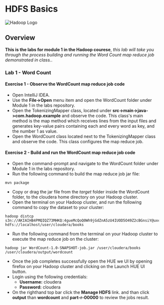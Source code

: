 # HDFS Basics

![Hadoop Logo](http://www.datameer.com/images/technology/hadoop-pic1.png)

## Overview

**This is the labs for module 1 in the Hadoop courese**,  *this lab will take you through the process building and running the Word Count map reduce job demonstrated in class.*.

### Lab 1 - Word Count

#### Exercise 1 - Observe the WordCount map reduce job code  

- Open IntelliJ IDEA.
- Use the **File->Open** menu item and open the WordCount folder under Module 1 in the labs repository.	
- Open the TokenizingMapper class, located under **src->main->java->com.hadoop.example** and observe the code. This class's main method is the map method which receives lines from the input files and generates key-value pairs containing each and every word as key, and the number 1 as value.
- Open the WordCount class located next to the TokenizingMapper class and observe the code. This class configures the map reduce job.

#### Exercise 2 - Build and run the WordCount map reduce job code

- Open the command-prompt and navigate to the WordCount folder under Module 1 in the labs repository.
- Run the following command to build the map reduce job jar file:

```
mvn package
```

- Copy or drag the jar file from the *target* folder inside the WordCount folder, to the cloudera home directory on your Hadoop cluster.
- Open the terminal on your Hadoop cluster, and run the following command to copy the dataset to your cluster:

```
hadoop distcp s3n://AKIAIHB4PMQIQZ73MHKQ:4gueMcQoQ0Wh9jGdZnA5zU4IUOD5O49Z2cBGnsiY@uxcpshadoop/books/* hdfs://localhost/user/cloudera/books
```
- Run the following command from the terminal on your Hadoop cluster to execute the map reduce job on the cluster:

```
hadoop jar WordCount-1.0-SNAPSHOT-job.jar /user/cloudera/books /user/cloudera/output/wordcount
```
- Once the job completes successfully open the HUE we UI by opening firefox on your Hadoop cluster and clicking on the Launch HUE UI button.
- Login using the following credentials:
	- **Username:** cloudera
	- **Password:** cloudera
-  On the righthand top bar click the **Manage HDFS** link. and than click **output** than **wordcount** and **part-r-00000** to review the jobs result.	